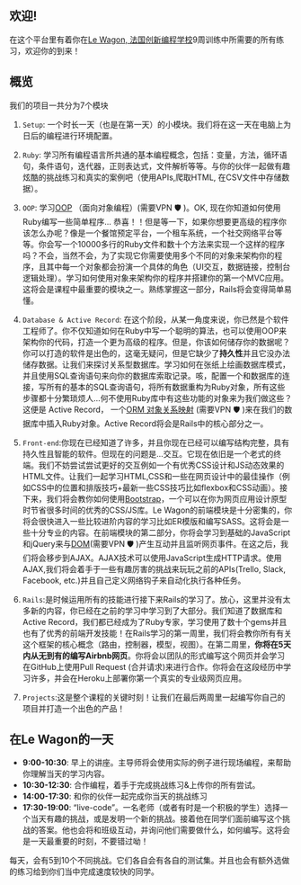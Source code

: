 ## 欢迎!

在这个平台里有着你在[Le Wagon, 法国创新编程学校](http://www.lewagon.com)9周训练中所需要的所有练习，欢迎你的到来！

## 概览

我们的项目一共分为7个模块

1. `Setup`: 一个时长一天（也是在第一天）的小模块。我们将在这一天在电脑上为日后的编程进行环境配置。

2. `Ruby`: 学习所有编程语言所共通的基本编程概念，包括：变量，方法，循环语句，条件语句，迭代器，正则表达式，文件解析等等。与你的伙伴一起做有趣炫酷的挑战练习和真实的案例吧（使用APIs,爬取HTML, 在CSV文件中存储数据）。

3. `OOP`: 学习[OOP](https://en.wikipedia.org/wiki/Object-oriented_programming) （面向对象编程）(需要VPN 🛡 )。OK, 现在你知道如何使用Ruby编写一些简单程序... 恭喜！！但是等一下，如果你想要更高级的程序你该怎么办呢？像是一个餐馆预定平台，一个租车系统，一个社交网络平台等等。你会写一个10000多行的Ruby文件和数十个方法来实现一个这样的程序吗？不会，当然不会，为了实现它你需要使用多个不同的对象来架构你的程序，且其中每一个对象都会扮演一个具体的角色（UI交互，数据链接，控制台逻辑处理）。学习如何使用对象来架构你的程序并搭建你的第一个MVC应用。这将会是课程中最重要的模块之一。熟练掌握这一部分，Rails将会变得简单易懂。

4. `Database & Active Record`: 在这个阶段，从某一角度来说，你已然是个软件工程师了。你不仅知道如何在Ruby中写一个聪明的算法，也可以使用OOP来架构你的代码，打造一个更为高级的程序。但是，你该如何储存你的数据呢？你可以打造的软件是出色的，这毫无疑问，但是它缺少了**持久性**并且它没办法储存数据。让我们来探讨关系型数据库。学习如何在张纸上绘画数据库模式，并且使用SQL查询语句来向你的数据库索取记录。咳，配置一个和数据库的连接，写所有的基本的SQL查询语句，将所有数据重构为Ruby对象，所有这些步骤都十分繁琐烦人...何不使用Ruby库中有这些功能的对象来为我们做这些？这便是 Active Record， 一个[ORM 对象关系映射](https://en.wikipedia.org/wiki/Object-relational_mapping) (需要VPN 🛡 )来在我们的数据库中插入Ruby对象。Active Record将会是Rails中的核心部分之一。

5. `Front-end`:你现在已经知道了许多，并且你现在已经可以编写结构完整，具有持久性且智能的软件。但现在的问题是...交互。它现在依旧是一个老式的终端。我们不妨尝试尝试更好的交互例如一个有优秀CSS设计和JS动态效果的HTML文件。让我们一起学习HTML,CSS和一些在网页设计中的最佳操作（例如CSS中的位置和排版技巧+最新一些CSS技巧比如flexbox和CSS动画）。接下来，我们将会教你如何使用[Bootstrap](http://getbootstrap.com/)，一个可以在你为网页应用设计原型时节省很多时间的优秀的CSS/JS库。Le Wagon的前端模块是十分密集的，你将会很快进入一些比较进阶内容的学习比如ER模版和编写SASS。这将会是一些十分专业的内容。在前端模块的第二部分，你将会学习到基础的JavaScript和jQuery来与[DOM](https://en.wikipedia.org/wiki/Document_Object_Model)(需要VPN 🛡 )产生互动并且监听网页事件。在这之后，我们将会移步到AJAX。AJAX技术可以使用JavaScript生成HTTP请求。使用AJAX,我们将会着手于一些有趣厉害的挑战来玩玩之前的APIs(Trello, Slack, Facebook, etc.)并且自己定义网络钩子来自动化执行各种任务。

6. `Rails`:是时候运用所有的技能进行接下来Rails的学习了。放心，这里并没有太多新的内容，你已经在之前的学习中学习到了大部分。我们知道了数据库和Active Record，我们都已经成为了Ruby专家，学习使用了数十个gems并且也有了优秀的前端开发技能！在Rails学习的第一周里，我们将会教你所有有关这个框架的核心概念（路由，控制器，模型，视图）。在第二周里，**你将在5天内从无到有的编写Airbnb网页**。你将会以团队的形式编写这个网页并会学习在GitHub上使用Pull Request (合并请求)来进行合作。你将会在这段经历中学习许多，并会在Heroku上部署你第一个真实的专业级网页应用。

7. `Projects`:这是整个课程的关键时刻！让我们在最后两周里一起编写你自己的项目并打造一个出色的产品！

## 在Le Wagon的一天

- **9:00-10:30**: 早上的讲座。主导师将会使用实际的例子进行现场编程，来帮助你理解当天的学习内容。
- **10:30-12:30**: 合作编程，着手于完成挑战练习&上传你的所有尝试。
- **14:00-17:30**: 和你的伙伴一起完成你当天的挑战练习
- **17:30-19:00**: “live-code”。一名老师（或者有时是一个积极的学生）选择一个当天有趣的挑战，或是发明一个新的挑战。接着他在同学们面前编写这个挑战的答案。他也会将和班级互动，并询问他们需要做什么，如何编写。这将会是一天最重要的时刻，不要错过呦！

每天，会有5到10个不同挑战。它们各自会有各自的测试集。并且也会有额外选做的练习给到你们当中完成速度较快的同学。











